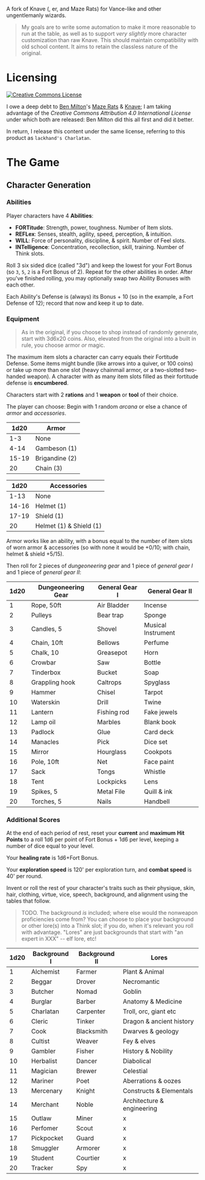 A fork of Knave (, er, and Maze Rats) for Vance-like and other ungentlemanly wizards.

> My goals are to write some automation to make it more reasonable to run at the table, as well as to support _very slightly_ more character customization than raw Knave. This should maintain compatibility with old school content. It aims to retain the classless nature of the original. 

# Licensing

<a rel="license" href="http://creativecommons.org/licenses/by-sa/4.0/"><img alt="Creative Commons License" style="border-width:0" src="https://i.creativecommons.org/l/by-sa/4.0/88x31.png" /></a>

I owe a deep debt to [Ben Milton](https://questingbeast.itch.io/)'s [Maze Rats](https://questingbeast.itch.io/maze-rats) & [Knave](https://questingbeast.itch.io/knave); I am taking advantage of the _Creative Commons Attribution 4.0 International License_ under which both are released: Ben Milton did this all first and did it better.

In return, I release this content under the same license, referring to this product as `lackhand's Charlatan`.

# The Game

## Character Generation

### Abilities

Player characters have 4 **Abilities**:

* **FORTitude**: Strength, power, toughness. Number of Item slots.
* **REFLex**: Senses, stealth, agility, speed, perception, & intuition.
* **WILL**: Force of personality, discipline, & spirit. Number of Feel slots.
* **INTelligence**: Concentration, recollection, skill, training. Number of Think slots.

Roll 3 six sided dice (called "3d") and keep the lowest for your Fort Bonus (so `3`, `5`, `2` is a Fort Bonus of 2). Repeat for the other abilities in order.
After you've finished rolling, you may optionally swap two Ability Bonuses with each other.

Each Ability's Defense is (always) its Bonus + 10 (so in the example, a Fort Defense of 12); record that now and keep it up to date.

### Equipment

> As in the original, if you choose to shop instead of randomly generate, start with 3d6x20 coins. Also, elevated from the original into a built in rule, you choose armor _or_ magic.

The maximum item slots a character can carry equals their Fortitude Defense. Some items might bundle (like arrows into a quiver, or 100 coins) or take up more than one slot (heavy chainmail armor, or a two-slotted two-handed weapon). A character with as many item slots filled as their fortitude defense is **encumbered**.

Characters start with 2 **rations** and 1 **weapon** or **tool** of their choice.

The player can choose: Begin with 1 random _arcana_ or else a chance of _armor_ and _accessories_.


| 1d20 | Armor |
|------|-------|
| 1-3  | None |
| 4-14 | Gambeson (1) |
| 15-19 | Brigandine (2) |
| 20 | Chain (3) |

| 1d20 | Accessories |
|------|-------------|
| 1-13 | None |
| 14-16 | Helmet (1) |
| 17-19 | Shield (1) |
| 20 | Helmet (1) & Shield (1) |

Armor works like an ability, with a bonus equal to the number of item slots of worn armor & accessories (so with none it would be +0/10; with chain, helmet & shield +5/15).

Then roll for 2 pieces of _dungeoneering gear_ and 1 piece of _general gear I_ and 1 piece of _general gear II_:

| 1d20 | Dungeoneering Gear | General Gear I | General Gear II |
|------|--------------------|----------------|-----------------|
| 1 | Rope, 50ft | Air Bladder | Incense |
| 2 | Pulleys | Bear trap | Sponge |
| 3 | Candles, 5 | Shovel | Musical Instrument |
| 4 | Chain, 10ft | Bellows | Perfume |
| 5 | Chalk, 10 | Greasepot | Horn |
| 6 | Crowbar | Saw | Bottle |
| 7 | Tinderbox | Bucket | Soap |
| 8 | Grappling hook | Caltrops | Spyglass |
| 9 | Hammer | Chisel | Tarpot |
| 10 | Waterskin | Drill | Twine |
| 11 | Lantern | Fishing rod | Fake jewels |
| 12 | Lamp oil | Marbles | Blank book |
| 13 | Padlock | Glue | Card deck |
| 14 | Manacles | Pick | Dice set |
| 15 | Mirror | Hourglass | Cookpots |
| 16 | Pole, 10ft | Net | Face paint |
| 17 | Sack | Tongs | Whistle |
| 18 | Tent | Lockpicks | Lens | 
| 19 | Spikes, 5 | Metal File | Quill & ink |
| 20 | Torches, 5 | Nails | Handbell |

### Additional Scores

At the end of each period of rest, reset your **current** and **maximum** **Hit Points** to a roll 1d6 per point of Fort Bonus + 1d6 per level, keeping a number of dice equal to your level.

Your **healing rate** is 1d6+Fort Bonus.

Your **exploration speed** is 120' per exploration turn, and **combat speed** is 40' per round.

Invent or roll the rest of your character's traits such as their physique, skin, hair, clothing, virtue, vice, speech, background, and alignment using the tables that follow.

> TODO. The background _is_ included; where else would the nonweapon proficiencies come from?
> You can choose to place your background or other lore(s) into a Think slot; if you do, when it's relevant you roll with advantage.
> "Lores" are just backgrounds that start with "an expert in XXX" -- elf lore, etc!

| 1d20 | Background I | Background II | Lores |
|------|--------------|---------------|-------|
| 1 | Alchemist | Farmer | Plant & Animal |
| 2 | Beggar | Drover | Necromantic |
| 3 | Butcher | Nomad | Goblin |
| 4 | Burglar | Barber | Anatomy & Medicine |
| 5 | Charlatan | Carpenter | Troll, orc, giant etc |
| 6 | Cleric | Tinker | Dragon & ancient history |
| 7 | Cook | Blacksmith | Dwarves & geology |
| 8 | Cultist | Weaver | Fey & elves |
| 9 | Gambler | Fisher | History & Nobility |
| 10 | Herbalist | Dancer | Diabolical |
| 11 | Magician | Brewer | Celestial |
| 12 | Mariner | Poet | Aberrations & oozes |
| 13 | Mercenary | Knight | Constructs & Elementals |
| 14 | Merchant | Noble | Architecture & engineering |
| 15 | Outlaw | Miner | x |
| 16 | Perfomer | Scout | x |
| 17 | Pickpocket | Guard | x |
| 18 | Smuggler | Armorer | x |
| 19 | Student | Courtier | x |
| 20 | Tracker | Spy | x |


